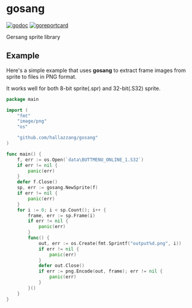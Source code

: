 # gosang

[![godoc]](https://godoc.org/github.com/hallazzang/gosang)
[![goreportcard]](https://goreportcard.com/report/github.com/hallazzang/gosang)

Gersang sprite library

## Example

Here's a simple example that uses **gosang** to extract frame images from sprite to files in PNG format.

It works well for both 8-bit sprite(.spr) and 32-bit(.S32) sprite.

```go
package main

import (
	"fmt"
	"image/png"
	"os"

	"github.com/hallazzang/gosang"
)

func main() {
	f, err := os.Open(`data\BUTTMENU_ONLINE_1.S32`)
	if err != nil {
		panic(err)
	}
	defer f.Close()
	sp, err := gosang.NewSprite(f)
	if err != nil {
		panic(err)
	}
	for i := 0; i < sp.Count(); i++ {
		frame, err := sp.Frame(i)
		if err != nil {
			panic(err)
		}
		func() {
			out, err := os.Create(fmt.Sprintf("output%d.png", i))
			if err != nil {
				panic(err)
			}
			defer out.Close()
			if err := png.Encode(out, frame); err != nil {
				panic(err)
			}
		}()
	}
}
```

[godoc]: https://godoc.org/github.com/hallazzang/gosang?status.svg
[goreportcard]: https://goreportcard.com/badge/github.com/hallazzang/gosang
